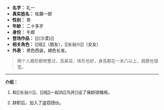 
- **名字：** 礼一
- **真实姓名：** 佐藤一郎
- **性别：** 男
- **年龄：** 二十多岁
- **身份：** 牛郎
- **登场作品：** [[《沙漠》]]
- **相关角色：** [[纯]]（朋友），[[长谷川]]（女友）
- **外表：** 黑色西装，褐色长发。

> 两个人眉形都修整过，高鼻梁，体形也好，身高都在一米八以上，肩膀也很宽。

---

**介绍：** 

1. 和[[长谷川]]、[[纯]]一起向[[鸟井]]设了保龄球赌局。

2. 辞职后，加入了盗窃团伙。